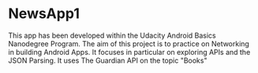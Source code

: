 # NewsApp1

This app has been developed within the Udacity Android Basics Nanodegree Program. 
The aim of this project is to practice on Networking in building Android Apps. 
It focuses in particular on exploring APIs and the JSON Parsing. 
It uses The Guardian API on the topic "Books"
